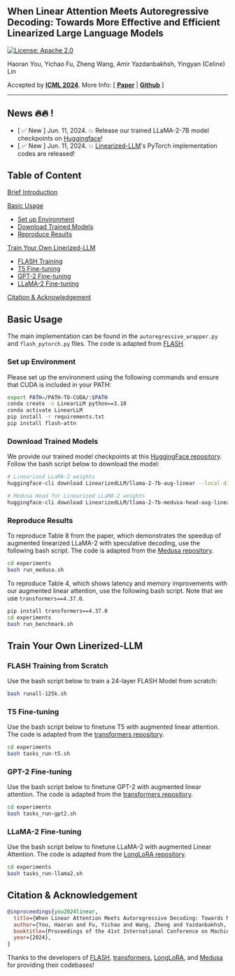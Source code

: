 ## When Linear Attention Meets Autoregressive Decoding: Towards More Effective and Efficient Linearized Large Language Models

[![License: Apache 2.0](https://img.shields.io/badge/License-Apache%202.0-green)](https://opensource.org/licenses/Apache-2.0)

Haoran You, Yichao Fu, Zheng Wang, Amir Yazdanbakhsh, Yingyan (Celine) Lin

Accepted by [**ICML 2024**](https://icml.cc/Conferences/2024). More Info:
\[ [**Paper**](https://arxiv.org/abs/2406.07368) | [**Github**](https://github.com/GATECH-EIC/Linearized-LLM) \]
<!-- | **Slide** | [**Youtube**](TBD) -->

---

## News 🔥🔥 !
- [ ✅ New ] Jun. 11, 2024. 💥 Release our trained LLaMA-2-7B model checkpoints on [Huggingface](https://huggingface.co/LinearizedLLM)!
- [ ✅ New ] Jun. 11, 2024. 💥 [Linearized-LLM](https://github.com/GATECH-EIC/Linearized-LLM)'s PyTorch implementation codes are released!

## Table of Content

[Brief Introduction](#brief-introduction)

[Basic Usage](#basic-usage)
* [Set up Environment](#set-up-environment)
* [Download Trained Models ](#download-trained-models)
* [Reproduce Results](#reproduce-results)

[Train Your Own Linerized-LLM](#train-your-own-linerized-llm)
* [FLASH Training](#flash-training-from-scratch)
* [T5 Fine-tuning](#t5-fine-tuning)
* [GPT-2 Fine-tuning](#gpt-2-fine-tuning)
* [LLaMA-2 Fine-tuning](#llama-2-fine-tuning)

[Citation & Acknowledgement]()

## Basic Usage

The main implementation can be found in the `autoregressive_wrapper.py` and `flash_pytorch.py` files. The code is adapted from [FLASH](https://github.com/lucidrains/FLASH-pytorch).

### Set up Environment

Please set up the environment using the following commands and ensure that CUDA is included in your PATH:

```bash
export PATH=/PATH-TO-CUDA/:$PATH
conda create -n LinearLLM python==3.10
conda activate LinearLLM
pip install -r requirements.txt
pip install flash-attn
```

### Download Trained Models 

We provide our trained model checkpoints at this [HuggingFace repository](https://huggingface.co/LinearizedLLM). Follow the bash script below to download the model:

```bash
# Linearized LLaMA-2 weights
huggingface-cli download LinearizedLLM/llama-2-7b-aug-linear --local-dir llama-2-7b-aug-linear

# Medusa Head for Linearized LLaMA-2 weights
huggingface-cli download LinearizedLLM/llama-2-7b-medusa-head-aug-linear --local-dir llama-2-7b-medusa-head-aug-linear
```

### Reproduce Results

To reproduce Table 8 from the paper, which demonstrates the speedup of augmented linearized LLaMA-2 with speculative decoding, use the following bash script. The code is adapted from the [Medusa repository](https://github.com/FasterDecoding/Medusa).

```bash
cd experiments
bash run_medusa.sh
```

To reproduce Table 4, which shows latency and memory improvements with our augmented linear attention, use the following bash script. Note that we use `transformers==4.37.0`.

```bash
pip install transformers==4.37.0
cd experiments
bash run_benchmark.sh
```

## Train Your Own Linerized-LLM


### FLASH Training from Scratch

Use the bash script below to train a 24-layer FLASH Model from scratch:

```bash
bash runall-125k.sh
```

### T5 Fine-tuning

Use the bash script below to finetune T5 with augmented linear attention. The code is adapted from the [transformers repository](https://github.com/huggingface/transformers).

```bash
cd experiments
bash tasks_run-t5.sh
```

### GPT-2 Fine-tuning

Use the bash script below to finetune GPT-2 with augmented linear attention. The code is adapted from the [transformers repository](https://github.com/huggingface/transformers).

```bash
cd experiments
bash tasks_run-gpt2.sh
```

### LLaMA-2 Fine-tuning

Use the bash script below to finetune LLaMA-2 with augmented Linear Attention. The code is adapted from the [LongLoRA repository](https://github.com/dvlab-research/LongLoRA).

```bash
cd experiments
bash tasks_run-llama2.sh
```

## Citation & Acknowledgement

````bibtex
@inproceedings{you2024linear,
  title={When Linear Attention Meets Autoregressive Decoding: Towards More Effective and Efficient Linearized Large Language Models},
  author={You, Haoran and Fu, Yichao and Wang, Zheng and Yazdanbakhsh, Amir and Lin, Yingyan (Celine)},
  booktitle={Proceedings of the 41st International Conference on Machine Learning (ICML 2024)},
  year={2024},
}
````
Thanks to the developers of [FLASH](https://github.com/lucidrains/FLASH-pytorch), [transformers](https://github.com/huggingface/transformers), [LongLoRA](https://github.com/dvlab-research/LongLoRA), and [Medusa](https://github.com/FasterDecoding/Medusa) for providing their codebases!